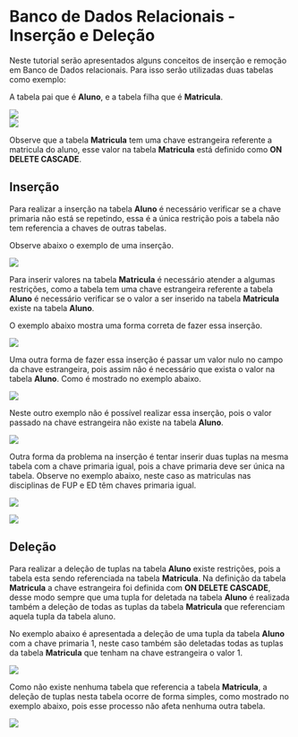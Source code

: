 # Banco de Dados Relacionais - Inserção e Deleção

Neste tutorial serão apresentados  alguns conceitos de inserção e remoção em Banco de Dados relacionais. Para isso serão utilizadas duas tabelas como exemplo:

A tabela  pai que é **Aluno**, e a tabela filha que é **Matricula**.

![](https://github.com/ciencia-de-dados-pratica/GEAM-basico/blob/master/2020/Bruno%20Banco%20de%20Dados%20Relacionais-Inser%C3%A7%C3%A3o%20e%20Dele%C3%A7%C3%A3o/Imagens/Imagem%201.png)  
![](https://github.com/ciencia-de-dados-pratica/GEAM-basico/blob/master/2020/Bruno%20Banco%20de%20Dados%20Relacionais-Inser%C3%A7%C3%A3o%20e%20Dele%C3%A7%C3%A3o/Imagens/Imagem%202.png)

Observe que a tabela **Matricula** tem uma chave estrangeira referente a matricula do aluno, esse valor na tabela **Matricula** está definido como **ON DELETE CASCADE**.

## Inserção
Para realizar a inserção na tabela **Aluno** é necessário verificar se a chave primaria não está se repetindo, essa é a única restrição pois a tabela não tem referencia a chaves de outras tabelas.

Observe abaixo o exemplo de uma inserção.

![](https://github.com/ciencia-de-dados-pratica/GEAM-basico/blob/master/2020/Bruno%20Banco%20de%20Dados%20Relacionais-Inser%C3%A7%C3%A3o%20e%20Dele%C3%A7%C3%A3o/Imagens/Imagem%203.png)

Para inserir valores na tabela **Matricula** é necessário atender a algumas restrições, como a  tabela tem uma chave estrangeira referente a tabela **Aluno** é necessário verificar se o valor a ser inserido na tabela **Matricula** existe na tabela **Aluno**.

O exemplo abaixo mostra uma forma correta de fazer essa inserção.

![](https://github.com/ciencia-de-dados-pratica/GEAM-basico/blob/master/2020/Bruno%20Banco%20de%20Dados%20Relacionais-Inser%C3%A7%C3%A3o%20e%20Dele%C3%A7%C3%A3o/Imagens/Imagem%205.png)

Uma outra forma de fazer essa inserção é passar um valor nulo no campo da chave estrangeira, pois assim não é necessário que exista o valor na tabela **Aluno**. Como é mostrado no exemplo abaixo.


![](https://github.com/ciencia-de-dados-pratica/GEAM-basico/blob/master/2020/Bruno%20Banco%20de%20Dados%20Relacionais-Inser%C3%A7%C3%A3o%20e%20Dele%C3%A7%C3%A3o/Imagens/Imagem%206.png)

Neste outro exemplo não é possível realizar essa inserção, pois o valor passado na chave estrangeira não existe na tabela **Aluno**.

![](https://github.com/ciencia-de-dados-pratica/GEAM-basico/blob/master/2020/Bruno%20Banco%20de%20Dados%20Relacionais-Inser%C3%A7%C3%A3o%20e%20Dele%C3%A7%C3%A3o/Imagens/Imagem%204.png)

Outra forma da problema na inserção é tentar inserir duas tuplas na mesma tabela com  a chave primaria igual, pois a chave primaria deve ser única na tabela. Observe no exemplo abaixo, neste caso as matriculas nas disciplinas de FUP e ED têm chaves primaria igual.

![](https://github.com/ciencia-de-dados-pratica/GEAM-basico/blob/master/2020/Bruno%20Banco%20de%20Dados%20Relacionais-Inser%C3%A7%C3%A3o%20e%20Dele%C3%A7%C3%A3o/Imagens/Imagem%205.png)

![](https://github.com/ciencia-de-dados-pratica/GEAM-basico/blob/master/2020/Bruno%20Banco%20de%20Dados%20Relacionais-Inser%C3%A7%C3%A3o%20e%20Dele%C3%A7%C3%A3o/Imagens/Imagem%207.png)

## Deleção

Para realizar a deleção de tuplas na tabela **Aluno** existe restrições, pois a tabela esta sendo referenciada na tabela **Matricula**. Na definição da tabela **Matricula** a chave estrangeira foi definida com **ON DELETE CASCADE**, desse modo sempre que uma tupla for deletada na tabela **Aluno** é realizada também a deleção de todas as tuplas da tabela **Matricula** que referenciam aquela tupla da tabela aluno.

No exemplo abaixo é apresentada a deleção de uma tupla da tabela **Aluno** com a chave primaria 1, neste caso também são deletadas todas as tuplas da tabela **Matricula** que tenham na chave estrangeira o valor 1.


![](https://github.com/ciencia-de-dados-pratica/GEAM-basico/blob/master/2020/Bruno%20Banco%20de%20Dados%20Relacionais-Inser%C3%A7%C3%A3o%20e%20Dele%C3%A7%C3%A3o/Imagens/Imagem%208.png)

Como não existe nenhuma tabela que referencia a tabela **Matricula**, a deleção de tuplas nesta tabela ocorre de forma simples, como mostrado no exemplo abaixo, pois esse processo não afeta nenhuma outra tabela. 

![](https://github.com/ciencia-de-dados-pratica/GEAM-basico/blob/master/2020/Bruno%20Banco%20de%20Dados%20Relacionais-Inser%C3%A7%C3%A3o%20e%20Dele%C3%A7%C3%A3o/Imagens/Imagem%209.png)
